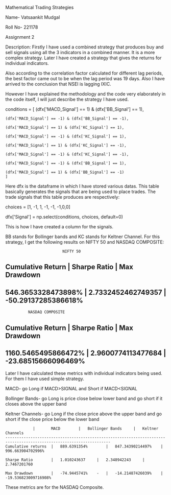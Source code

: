 Mathematical Trading Strategies

Name- Vatsaankit Mudgal

Roll No- 221178


Assignment 2

Description: Firstly I have used a combined strategy that produces buy and sell signals using all the 3 indicators in a combined manner. It is a more complex strategy. Later I have created a strategy that gives the returns for individual indicators.

Also according to the correlation factor calculated for different lag periods, the best factor came out to be when the lag period was 19 days. Also I have arrived to the conclusion that NSEI is lagging IXIC.

However I have explained the methodology and the code very elaborately in the code itself, I will just describe the strategy I have used.

 conditions = [
    (dfx['MACD_Signal'] == 1) & (dfx['BB_Signal'] == 1),

    (dfx['MACD_Signal'] == -1) & (dfx['BB_Signal'] == -1),

    (dfx['MACD_Signal'] == 1) & (dfx['KC_Signal'] == 1),

    (dfx['MACD_Signal'] == -1) & (dfx['KC_Signal'] == 1),

    (dfx['MACD_Signal'] == 1) & (dfx['KC_Signal'] == -1),

    (dfx['MACD_Signal'] == -1) & (dfx['KC_Signal'] == -1),

    (dfx['MACD_Signal'] == -1) & (dfx['BB_Signal'] == 1),

    (dfx['MACD_Signal'] == 1) & (dfx['BB_Signal'] == -1)
    ]

Here dfx is the dataframe in which I have stored various datas. This table basically generates the signals that are being used to place trades. The trade signals that this table produces are respectively:

choices = [1, -1, 1, -1, -1, -1,0,0]

dfx['Signal'] = np.select(conditions, choices, default=0)

This is how I have created a column for the signals.

BB stands for Bollinger bands and KC stands for Keltner Channel.
For this strategy, I get the following results on NIFTY 50 and NASDAQ COMPOSITE:

                             NIFTY 50

Cumulative Return	|	Sharpe Ratio		|	Max Drawdown
------------------------------------------------------------------------------------
546.3653328473898%	|	2.7332452462749357	|	-50.29137285386618%
------------------------------------------------------------------------------------
                         
                 	  
			  NASDAQ COMPOSITE

Cumulative Return     	|	Sharpe Ratio		|	Max Drawdown 
------------------------------------------------------------------------------------
1160.5465495866472%	|	2.9600774113477684	|	-23.68515666096469%
------------------------------------------------------------------------------------



Later I have calculated these metrics with individual indicators being used. For them I have used simple strategy.

MACD- go Long if MACD>SIGNAL and Short if MACD<SIGNAL 

Bollinger Bands- go Long is price close below lower band and go short if it closes above the upper band

Keltner Channels- go Long if the close price above the upper band and go short if the close price below the lower band



				|		MACD		|	Bollinger Bands		|	Keltner Channels
	--------------------------------------------------------------------------------------------------------------------					      
	Cumulative returns	|	889.6391354%		|	847.34390214497%	|	996.663904702996%

	Sharpe Ratio		|	1.010243637		|	2.348942243		|	2.7467201760

	Max Drawdown		|	-74.9445741%	-	|	-14.21487426039%	|	-19.536823009716908%

These metrics are for the NASDAQ Composite.
